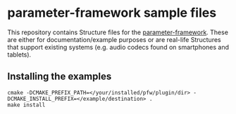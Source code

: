 # parameter-framework sample files

This repository contains Structure files for the
[parameter-framework](https://github.com/01org/parameter-framework). These are
either for documentation/example purposes or are real-life Structures that
support existing systems (e.g. audio codecs found on smartphones and tablets).

## Installing the examples

    cmake -DCMAKE_PREFIX_PATH=</your/installed/pfw/plugin/dir> -DCMAKE_INSTALL_PREFIX=</example/destination> .
    make install
